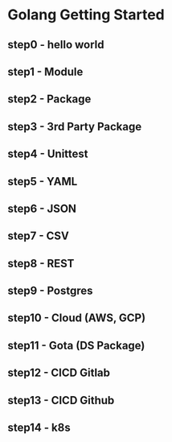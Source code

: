 # Golang Getting Started

## step0 - hello world

## step1 - Module

## step2 - Package

## step3 - 3rd Party Package

## step4 - Unittest

## step5 - YAML

## step6 - JSON

## step7 - CSV

## step8 - REST

## step9 - Postgres

## step10 - Cloud (AWS, GCP)

## step11 - Gota (DS Package)

## step12 - CICD Gitlab

## step13 - CICD Github

## step14 - k8s


